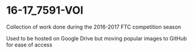 # 16-17_7591-VOI
Collection of work done during the 2016-2017 FTC competition season

Used to be hosted on Google Drive but moving popular images to GitHub for ease of access
